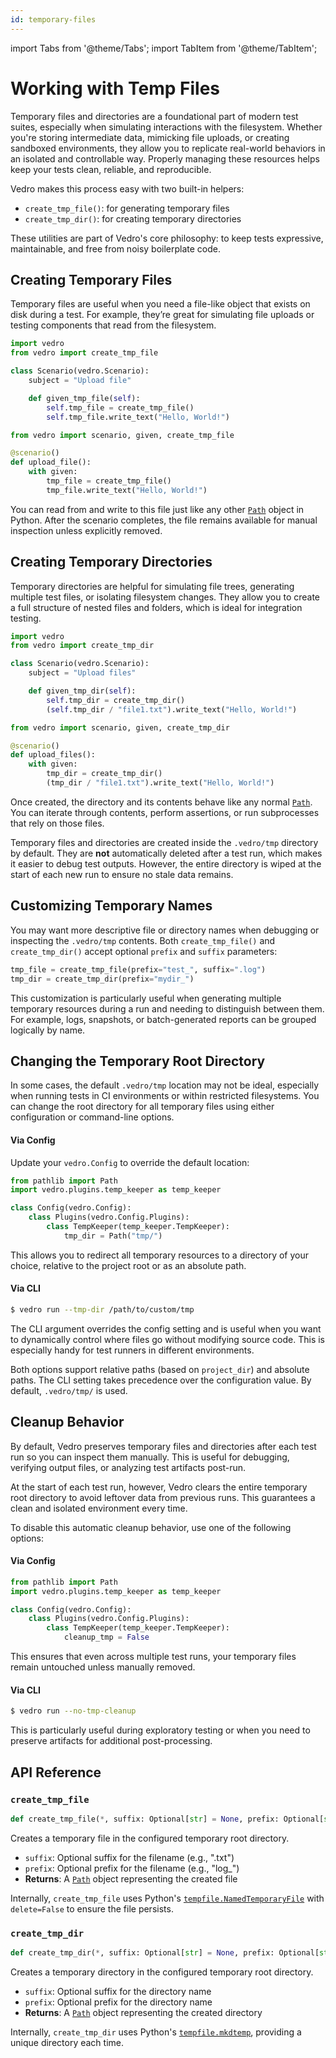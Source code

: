 ```yaml
---
id: temporary-files
---
```


import Tabs from '@theme/Tabs';
import TabItem from '@theme/TabItem';

# Working with Temp Files

Temporary files and directories are a foundational part of modern test suites, especially when simulating interactions with the filesystem. Whether you're storing intermediate data, mimicking file uploads, or creating sandboxed environments, they allow you to replicate real-world behaviors in an isolated and controllable way. Properly managing these resources helps keep your tests clean, reliable, and reproducible.

Vedro makes this process easy with two built-in helpers:

- `create_tmp_file()`: for generating temporary files
- `create_tmp_dir()`: for creating temporary directories

These utilities are part of Vedro's core philosophy: to keep tests expressive, maintainable, and free from noisy boilerplate code.

## Creating Temporary Files

Temporary files are useful when you need a file-like object that exists on disk during a test. For example, they’re great for simulating file uploads or testing components that read from the filesystem.

<Tabs groupId="test-style">
  <TabItem value="class-based" label="Class-based" default>

```python
import vedro
from vedro import create_tmp_file

class Scenario(vedro.Scenario):
    subject = "Upload file"

    def given_tmp_file(self):
        self.tmp_file = create_tmp_file()
        self.tmp_file.write_text("Hello, World!")
```

  </TabItem>
  <TabItem value="function-based" label="Function-based">

```python
from vedro import scenario, given, create_tmp_file

@scenario()
def upload_file():
    with given:
        tmp_file = create_tmp_file()
        tmp_file.write_text("Hello, World!")
```

  </TabItem>
</Tabs>

You can read from and write to this file just like any other [`Path`](https://docs.python.org/3/library/pathlib.html#basic-use) object in Python. After the scenario completes, the file remains available for manual inspection unless explicitly removed.

## Creating Temporary Directories

Temporary directories are helpful for simulating file trees, generating multiple test files, or isolating filesystem changes. They allow you to create a full structure of nested files and folders, which is ideal for integration testing.

<Tabs groupId="test-style">
  <TabItem value="class-based" label="Class-based" default>

```python
import vedro
from vedro import create_tmp_dir

class Scenario(vedro.Scenario):
    subject = "Upload files"

    def given_tmp_dir(self):
        self.tmp_dir = create_tmp_dir()
        (self.tmp_dir / "file1.txt").write_text("Hello, World!")
```

  </TabItem>
  <TabItem value="function-based" label="Function-based">

```python
from vedro import scenario, given, create_tmp_dir

@scenario()
def upload_files():
    with given:
        tmp_dir = create_tmp_dir()
        (tmp_dir / "file1.txt").write_text("Hello, World!")
```

  </TabItem>
</Tabs>

Once created, the directory and its contents behave like any normal [`Path`](https://docs.python.org/3/library/pathlib.html#basic-use). You can iterate through contents, perform assertions, or run subprocesses that rely on those files.

Temporary files and directories are created inside the `.vedro/tmp` directory by default. They are **not** automatically deleted after a test run, which makes it easier to debug test outputs. However, the entire directory is wiped at the start of each new run to ensure no stale data remains.

## Customizing Temporary Names

You may want more descriptive file or directory names when debugging or inspecting the `.vedro/tmp` contents. Both `create_tmp_file()` and `create_tmp_dir()` accept optional `prefix` and `suffix` parameters:

```python
tmp_file = create_tmp_file(prefix="test_", suffix=".log")
tmp_dir = create_tmp_dir(prefix="mydir_")
```

This customization is particularly useful when generating multiple temporary resources during a run and needing to distinguish between them. For example, logs, snapshots, or batch-generated reports can be grouped logically by name.

## Changing the Temporary Root Directory

In some cases, the default `.vedro/tmp` location may not be ideal, especially when running tests in CI environments or within restricted filesystems. You can change the root directory for all temporary files using either configuration or command-line options.

#### Via Config

Update your `vedro.Config` to override the default location:

```python
from pathlib import Path
import vedro.plugins.temp_keeper as temp_keeper

class Config(vedro.Config):
    class Plugins(vedro.Config.Plugins):
        class TempKeeper(temp_keeper.TempKeeper):
            tmp_dir = Path("tmp/")
```

This allows you to redirect all temporary resources to a directory of your choice, relative to the project root or as an absolute path.

#### Via CLI

```sh
$ vedro run --tmp-dir /path/to/custom/tmp
```

The CLI argument overrides the config setting and is useful when you want to dynamically control where files go without modifying source code. This is especially handy for test runners in different environments.

Both options support relative paths (based on `project_dir`) and absolute paths. The CLI setting takes precedence over the configuration value. By default, `.vedro/tmp/` is used.

## Cleanup Behavior

By default, Vedro preserves temporary files and directories after each test run so you can inspect them manually. This is useful for debugging, verifying output files, or analyzing test artifacts post-run.

At the start of each test run, however, Vedro clears the entire temporary root directory to avoid leftover data from previous runs. This guarantees a clean and isolated environment every time.

To disable this automatic cleanup behavior, use one of the following options:

#### Via Config

```python
from pathlib import Path
import vedro.plugins.temp_keeper as temp_keeper

class Config(vedro.Config):
    class Plugins(vedro.Config.Plugins):
        class TempKeeper(temp_keeper.TempKeeper):
            cleanup_tmp = False
```

This ensures that even across multiple test runs, your temporary files remain untouched unless manually removed.

#### Via CLI

```sh
$ vedro run --no-tmp-cleanup
```

This is particularly useful during exploratory testing or when you need to preserve artifacts for additional post-processing.

## API Reference

### `create_tmp_file`

```python
def create_tmp_file(*, suffix: Optional[str] = None, prefix: Optional[str] = None) -> Path
```

Creates a temporary file in the configured temporary root directory.

- `suffix`: Optional suffix for the filename (e.g., ".txt")
- `prefix`: Optional prefix for the filename (e.g., "log_")
- **Returns**: A [`Path`](https://docs.python.org/3/library/pathlib.html#basic-use) object representing the created file

Internally, `create_tmp_file` uses Python's [`tempfile.NamedTemporaryFile`](https://docs.python.org/3/library/tempfile.html#tempfile.NamedTemporaryFile) with `delete=False` to ensure the file persists.

### `create_tmp_dir`

```python
def create_tmp_dir(*, suffix: Optional[str] = None, prefix: Optional[str] = None) -> Path
```

Creates a temporary directory in the configured temporary root directory.

- `suffix`: Optional suffix for the directory name
- `prefix`: Optional prefix for the directory name
- **Returns**: A [`Path`](https://docs.python.org/3/library/pathlib.html#basic-use) object representing the created directory

Internally, `create_tmp_dir` uses Python's [`tempfile.mkdtemp`](https://docs.python.org/3/library/tempfile.html#tempfile.mkdtemp), providing a unique directory each time.
